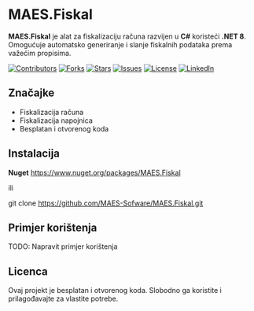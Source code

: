 # MAES.Fiskal

**MAES.Fiskal** je alat za fiskalizaciju računa razvijen u **C#** koristeći **.NET 8**. Omogućuje automatsko generiranje i slanje fiskalnih podataka prema važećim propisima.

[![Contributors](https://img.shields.io/github/contributors/MAES-Software/MAES.Fiskal)](https://github.com/MAES-Software/MAES.Fiskal/graphs/contributors)
[![Forks](https://img.shields.io/github/forks/MAES-Software/MAES.Fiskal)](https://github.com/MAES-Software/MAES.Fiskal/network/members)
[![Stars](https://img.shields.io/github/stars/MAES-Software/MAES.Fiskal)](https://github.com/MAES-Software/MAES.Fiskal/stargazers)
[![Issues](https://img.shields.io/github/issues/MAES-Software/MAES.Fiskal)](https://github.com/MAES-Software/MAES.Fiskal/issues)
[![License](https://img.shields.io/github/license/MAES-Software/MAES.Fiskal)](https://github.com/MAES-Software/MAES.Fiskal/blob/main/LICENSE)
[![LinkedIn](https://img.shields.io/badge/LinkedIn-Profile-0077B5?logo=linkedin&logoColor=white)](YOUR_LINKEDIN_URL_HERE)



## Značajke
- Fiskalizacija računa
- Fiskalizacija napojnica
- Besplatan i otvorenog koda

## Instalacija
**Nuget** https://www.nuget.org/packages/MAES.Fiskal

ili

git clone https://github.com/MAES-Sofware/MAES.Fiskal.git

## Primjer korištenja

TODO: Napravit primjer korištenja

## Licenca
Ovaj projekt je besplatan i otvorenog koda. Slobodno ga koristite i prilagođavajte za vlastite potrebe.
